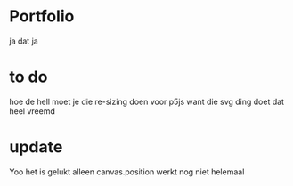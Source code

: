 # Portfolio
ja dat ja
# to do
hoe de hell moet je die re-sizing doen voor p5js want die svg ding doet dat heel vreemd
# update
Yoo het is gelukt alleen canvas.position werkt nog niet helemaal

